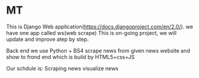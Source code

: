 # MT
This is Django Web application(https://docs.djangoproject.com/en/2.0/). we have one app called ws(web scrape)
This is on-going project, we will update  and improve atep by step.

Back end we use Python + BS4 scrape news from given news website and show to frond end which is build by HTML5+css+JS

Our schdule is:
Scraping news
visualize news

